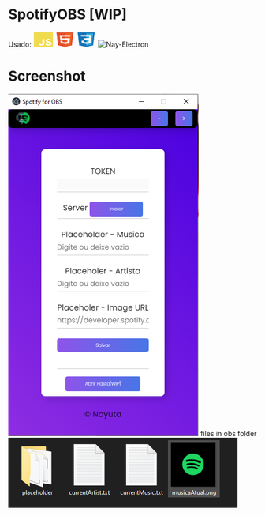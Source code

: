 # SpotifyOBS [WIP]

<div>
    <span>Usado:</span>
    <img alt="Nay-Js" height="30" width="40" src="https://raw.githubusercontent.com/devicons/devicon/master/icons/javascript/javascript-plain.svg">
    <img alt="Nay-HTML" height="30" width="40" src="https://raw.githubusercontent.com/devicons/devicon/master/icons/html5/html5-original.svg">
    <img alt="Nay-CSS" height="30" width="40" src="https://raw.githubusercontent.com/devicons/devicon/master/icons/css3/css3-original.svg">
    <img alt="Nay-Electron" height="30" width="40" src="https://cdn.jsdelivr.net/gh/devicons/devicon/icons/electron/electron-original.svg">
</div>

##

<h1> Screenshot </h1>
<img src='https://github.com/Nnayuta/SpotifyOBS/blob/93ac146c9ec10ba3cd96787220074eedd88d767d/Screenshot_1.png'/>
<span> files in obs folder </span>
<img src='https://github.com/Nnayuta/SpotifyOBS/blob/93ac146c9ec10ba3cd96787220074eedd88d767d/Screenshot_2.png'/>
